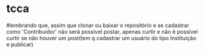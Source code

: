 # tcca

#lembrando que, assim que clonar ou baixar o repositório e se cadastrar como 'Contribuidor' não será possível postar, apenas curtir e não é possível curtir se não houver um post(tem q cadastrar um usuário do tipo Instituição e publicar)
